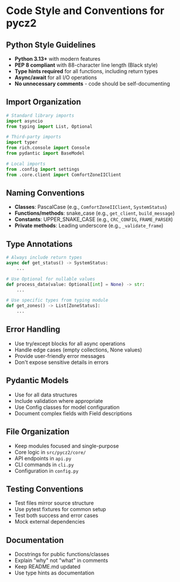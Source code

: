 # Code Style and Conventions for pycz2

## Python Style Guidelines
- **Python 3.13+** with modern features
- **PEP 8 compliant** with 88-character line length (Black style)
- **Type hints required** for all functions, including return types
- **Async/await** for all I/O operations
- **No unnecessary comments** - code should be self-documenting

## Import Organization
```python
# Standard library imports
import asyncio
from typing import List, Optional

# Third-party imports
import typer
from rich.console import Console
from pydantic import BaseModel

# Local imports
from .config import settings
from .core.client import ComfortZoneIIClient
```

## Naming Conventions
- **Classes**: PascalCase (e.g., `ComfortZoneIIClient`, `SystemStatus`)
- **Functions/methods**: snake_case (e.g., `get_client`, `build_message`)
- **Constants**: UPPER_SNAKE_CASE (e.g., `CRC_CONFIG`, `FRAME_PARSER`)
- **Private methods**: Leading underscore (e.g., `_validate_frame`)

## Type Annotations
```python
# Always include return types
async def get_status() -> SystemStatus:
    ...

# Use Optional for nullable values
def process_data(value: Optional[int] = None) -> str:
    ...

# Use specific types from typing module
def get_zones() -> List[ZoneStatus]:
    ...
```

## Error Handling
- Use try/except blocks for all async operations
- Handle edge cases (empty collections, None values)
- Provide user-friendly error messages
- Don't expose sensitive details in errors

## Pydantic Models
- Use for all data structures
- Include validation where appropriate
- Use Config classes for model configuration
- Document complex fields with Field descriptions

## File Organization
- Keep modules focused and single-purpose
- Core logic in `src/pycz2/core/`
- API endpoints in `api.py`
- CLI commands in `cli.py`
- Configuration in `config.py`

## Testing Conventions
- Test files mirror source structure
- Use pytest fixtures for common setup
- Test both success and error cases
- Mock external dependencies

## Documentation
- Docstrings for public functions/classes
- Explain "why" not "what" in comments
- Keep README.md updated
- Use type hints as documentation